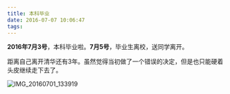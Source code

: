 ```yaml
---
title: 本科毕业
date: 2016-07-07 10:06:47
tags:
---
```

**2016年7月3号**，本科毕业啦。**7月5号**，毕业生离校，送同学离开。

距离自己离开清华还有3年。虽然觉得当初做了一个错误的决定，但是也只能硬着头皮继续走下去了。

<!-- more -->

![IMG_20160701_133919](http://o9gmysn8m.bkt.clouddn.com/2016-07-08-IMG_20160701_133919.jpg)
